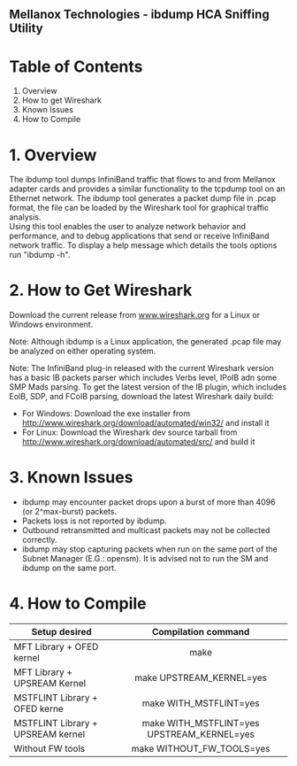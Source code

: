 ## Mellanox Technologies - ibdump HCA Sniffing Utility


# Table of Contents
1. Overview
2. How to get Wireshark
3. Known Issues
4. How to Compile




# 1. Overview
The ibdump tool dumps InfiniBand traffic that flows to and from Mellanox 
adapter cards and provides a similar functionality to the tcpdump tool 
on an Ethernet network.
The ibdump tool generates a packet dump file in .pcap format, the file can 
be loaded by the Wireshark tool for graphical traffic analysis.  
Using this tool enables the user to analyze network behavior and performance, 
and to debug applications that send or receive InfiniBand network traffic.
To display a help message which details the tools options run "ibdump -h". 




# 2. How to Get Wireshark
Download the current release from www.wireshark.org for a Linux or Windows
environment.

Note: 
Although ibdump is a Linux application, the generated .pcap file may be
analyzed on either operating system.

Note:
The InfiniBand plug-in released with the current Wireshark version has a basic
IB packets parser which includes Verbs level, IPoIB adn some SMP Mads parsing. 
To get the latest version of the IB plugin, which includes EoIB, 
SDP, and FCoIB parsing, download the latest Wireshark daily build:
- For Windows: Download the exe installer from
  http://www.wireshark.org/download/automated/win32/ and install it
- For Linux: Download the Wireshark dev source tarball from
  http://www.wireshark.org/download/automated/src/ and build it




# 3. Known Issues
* ibdump may encounter packet drops upon a burst of more than 4096 (or
  2^max-burst) packets.
* Packets loss is not reported by ibdump.
* Outbound retransmitted and multicast packets may not be collected correctly.
* ibdump may stop capturing packets when run on the same port of the Subnet
  Manager (E.G.: opensm). It is advised not to run the SM and ibdump on the same
  port.




# 4. How to Compile
| Setup desired                      | Compilation command                           |
| ---------------------------------- | :--------------------------------------------:|
| MFT Library + OFED kernel          | make                                          |
| MFT Library + UPSREAM Kernel	     | make UPSTREAM_KERNEL=yes                      |
| MSTFLINT Library + OFED kerne      | make WITH_MSTFLINT=yes                        |
| MSTFLINT Library + UPSREAM kernel  | make WITH_MSTFLINT=yes UPSTREAM_KERNEL=yes    |
| Without FW tools	                 | make WITHOUT_FW_TOOLS=yes                     |
